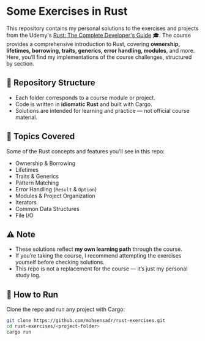 # Some Exercises in Rust

This repository contains my personal solutions to the exercises and projects from the Udemy's [Rust: The Complete Developer's Guide](https://www.udemy.com/course/rust-the-complete-developers-guide/?couponCode=MT260825G1) 🎓.  The course provides a comprehensive introduction to Rust, covering **ownership, lifetimes, borrowing, traits, generics, error handling, modules**, and more. Here, you’ll find my implementations of the course challenges, structured by section.  

## 📂 Repository Structure
- Each folder corresponds to a course module or project.  
- Code is written in **idiomatic Rust** and built with Cargo.  
- Solutions are intended for learning and practice — not official course material.  

## 🚀 Topics Covered
Some of the Rust concepts and features you’ll see in this repo:
- Ownership & Borrowing  
- Lifetimes  
- Traits & Generics  
- Pattern Matching  
- Error Handling (`Result` & `Option`)  
- Modules & Project Organization  
- Iterators  
- Common Data Structures  
- File I/O  

## ⚠️ Note
- These solutions reflect **my own learning path** through the course.  
- If you’re taking the course, I recommend attempting the exercises yourself before checking solutions.  
- This repo is not a replacement for the course — it’s just my personal study log.  

## 🔧 How to Run
Clone the repo and run any project with Cargo:

```bash
git clone https://github.com/mohsensadr/rust-exercises.git
cd rust-exercises/<project-folder>
cargo run
```
